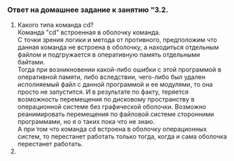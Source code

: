 ### Ответ на домашнее задание к занятию "3.2.

1. Какого типа команда cd?  
Команда "cd" встроенная в оболочку команда.   
С точки зрения логики и метода от противного, предположим что данная команда не встроена в оболочку, а находиться отдельным файлом и подгружается в оперативную память отдельными байтами.  
Тогда при возникновении какой-либо ошибки с этой программой в оперативной памяти, либо вследствии, чего-либо был удален исполняемый файл с
данной программой и ее модулями, то она просто не запустится. И в результате по факту, теряется возможность
перемещения по дисковому пространству в операционной системе без графической оболочки. Возможно реанимировать 
перемещения по файловой системе сторонними программами, но я о таких пока что не знаю.   
А при том что команда cd встроена в оболочку операционных систем, то перестанет работать только тогда, 
когда и сама оболочка перестанет работать.
2. 